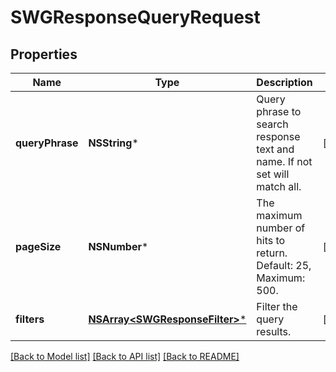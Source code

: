 # SWGResponseQueryRequest

## Properties
Name | Type | Description | Notes
------------ | ------------- | ------------- | -------------
**queryPhrase** | **NSString*** | Query phrase to search response text and name. If not set will match all. | [optional] 
**pageSize** | **NSNumber*** | The maximum number of hits to return. Default: 25, Maximum: 500. | [optional] 
**filters** | [**NSArray&lt;SWGResponseFilter&gt;***](SWGResponseFilter.md) | Filter the query results. | [optional] 

[[Back to Model list]](../README.md#documentation-for-models) [[Back to API list]](../README.md#documentation-for-api-endpoints) [[Back to README]](../README.md)


